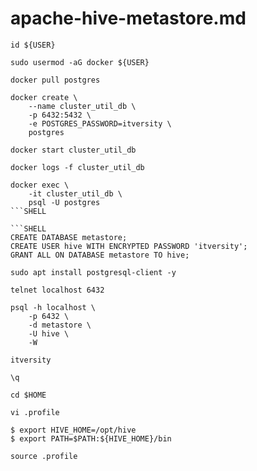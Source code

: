 # apache-hive-metastore.md

```SHELL
id ${USER}
```
```SHELL
sudo usermod -aG docker ${USER}
```

```SHELL
docker pull postgres
```
```SHELL
docker create \
    --name cluster_util_db \
    -p 6432:5432 \
    -e POSTGRES_PASSWORD=itversity \
    postgres
```
```SHELL
docker start cluster_util_db
```
```SHELL
docker logs -f cluster_util_db
```

```SHELL
docker exec \
    -it cluster_util_db \
    psql -U postgres
```SHELL

```SHELL
CREATE DATABASE metastore;
CREATE USER hive WITH ENCRYPTED PASSWORD 'itversity';
GRANT ALL ON DATABASE metastore TO hive;
```

```SHELL
sudo apt install postgresql-client -y
```
```SHELL
telnet localhost 6432
```
```SHELL
psql -h localhost \
    -p 6432 \
    -d metastore \
    -U hive \
    -W

itversity

\q
```

```SHELL
cd $HOME
```
```SHELL
vi .profile
```

```SHELL
$ export HIVE_HOME=/opt/hive
$ export PATH=$PATH:${HIVE_HOME}/bin
```
```SHELL
source .profile
```
